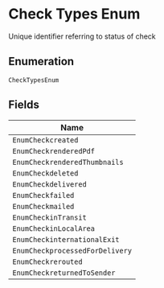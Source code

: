 
# Check Types Enum

Unique identifier referring to status of check

## Enumeration

`CheckTypesEnum`

## Fields

| Name |
|  --- |
| `EnumCheckcreated` |
| `EnumCheckrenderedPdf` |
| `EnumCheckrenderedThumbnails` |
| `EnumCheckdeleted` |
| `EnumCheckdelivered` |
| `EnumCheckfailed` |
| `EnumCheckmailed` |
| `EnumCheckinTransit` |
| `EnumCheckinLocalArea` |
| `EnumCheckinternationalExit` |
| `EnumCheckprocessedForDelivery` |
| `EnumCheckrerouted` |
| `EnumCheckreturnedToSender` |


